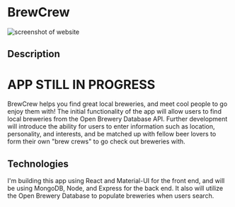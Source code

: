 # BrewCrew

![screenshot of website](./client/src/images/initial-screenshot.png)

## Description

# APP STILL IN PROGRESS

BrewCrew helps you find great local breweries, and meet cool people to go enjoy them with!
The initial functionality of the app will allow users to find local breweries from the Open Brewery Database API. Further development will introduce the ability for users to enter information such as location, personality, and interests, and be matched up with fellow beer lovers to form their own "brew crews" to go check out breweries with.

## Technologies

I'm building this app using React and Material-UI for the front end, and will be using MongoDB, Node, and Express for the back end. It also will utilize the Open Brewery Database to populate breweries when users search.
